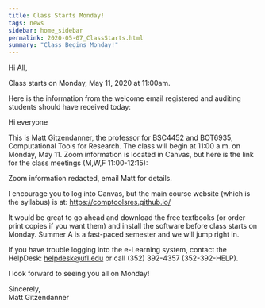 ```yaml
---
title: Class Starts Monday!
tags: news
sidebar: home_sidebar
permalink: 2020-05-07_ClassStarts.html
summary: "Class Begins Monday!"
---
```


Hi All,

Class starts on Monday, May 11, 2020 at 11:00am.

Here is the information from the welcome email registered and auditing students should have received today:

Hi everyone

This is Matt Gitzendanner, the professor for BSC4452 and BOT6935, Computational Tools for Research. The class will begin at 11:00 a.m. on Monday, May 11. Zoom information is located in Canvas, but here is the link for the class meetings (M,W,F 11:00-12:15): 

Zoom information redacted, email Matt for details.

I encourage you to log into Canvas, but the main course website (which is the syllabus) is at: https://comptoolsres.github.io/

It would be great to go ahead and download the free textbooks (or order print copies if you want them) and install the software before class starts on Monday. Summer A is a fast-paced semester and we will jump right in.

If you have trouble logging into the e-Learning system, contact the HelpDesk: helpdesk@ufl.edu or call (352) 392-4357 (352-392-HELP).

I look forward to seeing you all on Monday!

Sincerely,  
Matt Gitzendanner

